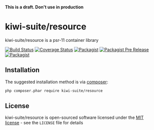 **This is a draft. Don't use in production**

# kiwi-suite/resource

kiwi-suite/resource is a psr-11 container library

[![Build Status](https://travis-ci.org/kiwi-suite/resource.svg?branch=master)](https://travis-ci.org/kiwi-suite/resource)
[![Coverage Status](https://coveralls.io/repos/github/kiwi-suite/resource/badge.svg?branch=develop)](https://coveralls.io/github/kiwi-suite/resource?branch=develop)
[![Packagist](https://img.shields.io/packagist/v/kiwi-suite/resource.svg)](https://packagist.org/packages/kiwi-suite/resource)
[![Packagist Pre Release](https://img.shields.io/packagist/vpre/kiwi-suite/resource.svg)](https://packagist.org/packages/kiwi-suite/resource)
[![Packagist](https://img.shields.io/packagist/l/kiwi-suite/resource.svg)](https://packagist.org/packages/kiwi-suite/resource)

## Installation

The suggested installation method is via [composer](https://getcomposer.org/):

```sh
php composer.phar require kiwi-suite/resource
```

## License

kiwi-suite/resource is open-sourced software licensed under the [MIT license](http://opensource.org/licenses/MIT) - see the `LICENSE` file for details
